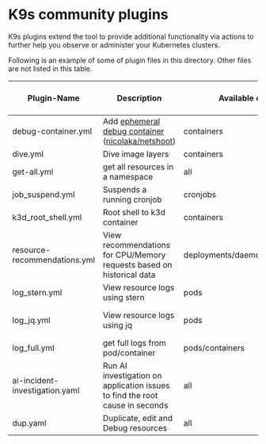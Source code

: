# K9s community plugins

K9s plugins extend the tool to provide additional functionality via actions to further help you observe or administer your Kubernetes clusters.

Following is an example of some of plugin files in this directory. Other files are not listed in this table.

| Plugin-Name        | Description                                                      | Available on Views       | Shortcut | Kubectl plugin, external dependencies                                                 |
|--------------------|------------------------------------------------------------------|--------------------------|----------|---------------------------------------------------------------------------------------|
| debug-container.yml| Add [ephemeral debug container][1]<br>([nicolaka/netshoot][2])   | containers               | Shift-d  |                                                                                       |
| dive.yml           | Dive image layers                                                | containers               | d        | [Dive](https://github.com/wagoodman/dive)                                             |
| get-all.yml        | get all resources in a namespace                                 | all                      | g        | [Krew](https://krew.sigs.k8s.io/), [ketall](https://github.com/corneliusweig/ketall/) |
| job_suspend.yml    | Suspends a running cronjob                                       | cronjobs                 | Ctrl-s   |                                                                                       |
| k3d_root_shell.yml | Root shell to k3d container                                      | containers               | Shift-s  | [jq](https://stedolan.github.io/jq/)                                                  |
| resource-recommendations.yml | View recommendations for CPU/Memory requests based on historical data | deployments/daemonsets/statefulsets | Shift-k | [Robusta KRR](https://github.com/robusta-dev/krr)                                             |
| log_stern.yml      | View resource logs using stern                                   | pods                     | Ctrl-l   |                                                                                       |
| log_jq.yml         | View resource logs using jq                                      | pods                     | Ctrl-j   | kubectl-plugins/kubectl-jq                                                            |
| log_full.yml       | get full logs from pod/container                                 | pods/containers          | Ctrl-l   |                                                                                       |
| ai-incident-investigation.yaml | Run AI investigation on application issues to find the root cause in seconds | all | Shift-h/o | [HolmesGPT](https://github.com/robusta-dev/holmesgpt) |
| dup.yaml                       | Duplicate, edit and Debug resources                                          | all                                 | Shift-d/e/v | [dup](https://github.com/vash/dup)                                                    |
[1]: https://kubernetes.io/docs/tasks/debug/debug-application/debug-running-pod/#ephemeral-container
[2]: https://github.com/nicolaka/netshoot
